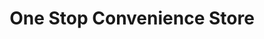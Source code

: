 ---
title: "One Stop Convenience Store"
url: /burntisland/one-stop-convenience-store/
shop: convenience
---